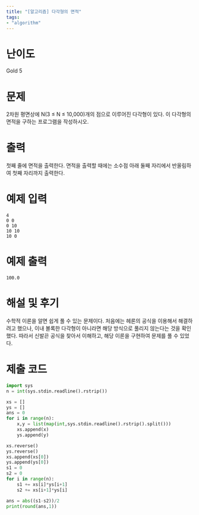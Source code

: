 ```yaml
---
title: "[알고리즘] 다각형의 면적"
tags:
- "algorithm"
---
```


# 난이도
Gold 5

# 문제
2차원 평면상에 N(3 ≤ N ≤ 10,000)개의 점으로 이루어진 다각형이 있다. 이 다각형의 면적을 구하는 프로그램을 작성하시오.

# 출력
첫째 줄에 면적을 출력한다. 면적을 출력할 때에는 소수점 아래 둘째 자리에서 반올림하여 첫째 자리까지 출력한다.

# 예제 입력
```
4
0 0
0 10
10 10
10 0
```

# 예제 출력
```
100.0
```
# 해설 및 후기
수학적 이론을 알면 쉽게 풀 수 있는 문제이다. 처음에는 헤론의 공식을 이용해서 해결하려고 했으나, 이내 볼록한 다각형이 아니라면 해당 방식으로 풀리지 않는다는 것을 확인했다. 따라서 신발끈 공식을 찾아서 이해하고, 해당 이론을 구현하여 문제를 풀 수 있었다.

# 제출 코드
```py
import sys
n = int(sys.stdin.readline().rstrip())

xs = []
ys = []
ans = 0
for i in range(n):
    x,y = list(map(int,sys.stdin.readline().rstrip().split()))
    xs.append(x)
    ys.append(y)

xs.reverse()
ys.reverse()
xs.append(xs[0])
ys.append(ys[0])
s1 = 0
s2 = 0
for i in range(n):
    s1 += xs[i]*ys[i+1]
    s2 += xs[i+1]*ys[i]

ans = abs((s1-s2))/2
print(round(ans,1))
```